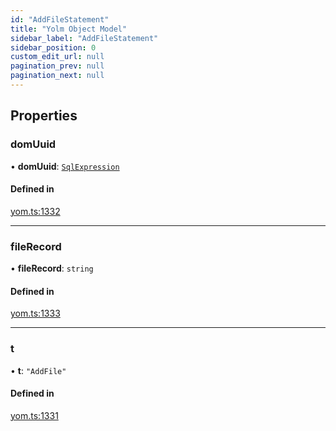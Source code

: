 ```yaml
---
id: "AddFileStatement"
title: "Yolm Object Model"
sidebar_label: "AddFileStatement"
sidebar_position: 0
custom_edit_url: null
pagination_prev: null
pagination_next: null
---
```


## Properties

### domUuid

• **domUuid**: [`SqlExpression`](../modules.md#sqlexpression)

#### Defined in

[yom.ts:1332](https://github.com/yolmio/boost/blob/964b449/src/yom.ts#L1332)

___

### fileRecord

• **fileRecord**: `string`

#### Defined in

[yom.ts:1333](https://github.com/yolmio/boost/blob/964b449/src/yom.ts#L1333)

___

### t

• **t**: ``"AddFile"``

#### Defined in

[yom.ts:1331](https://github.com/yolmio/boost/blob/964b449/src/yom.ts#L1331)
